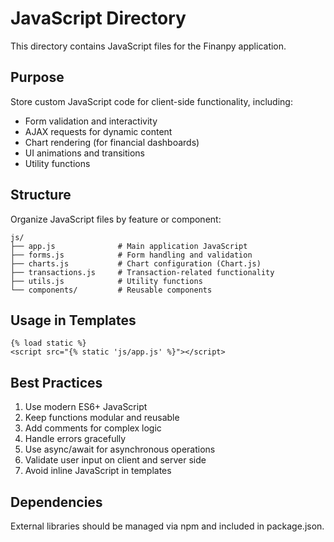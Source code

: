 # JavaScript Directory

This directory contains JavaScript files for the Finanpy application.

## Purpose

Store custom JavaScript code for client-side functionality, including:
- Form validation and interactivity
- AJAX requests for dynamic content
- Chart rendering (for financial dashboards)
- UI animations and transitions
- Utility functions

## Structure

Organize JavaScript files by feature or component:
```
js/
├── app.js              # Main application JavaScript
├── forms.js            # Form handling and validation
├── charts.js           # Chart configuration (Chart.js)
├── transactions.js     # Transaction-related functionality
├── utils.js            # Utility functions
└── components/         # Reusable components
```

## Usage in Templates

```django
{% load static %}
<script src="{% static 'js/app.js' %}"></script>
```

## Best Practices

1. Use modern ES6+ JavaScript
2. Keep functions modular and reusable
3. Add comments for complex logic
4. Handle errors gracefully
5. Use async/await for asynchronous operations
6. Validate user input on client and server side
7. Avoid inline JavaScript in templates

## Dependencies

External libraries should be managed via npm and included in package.json.
